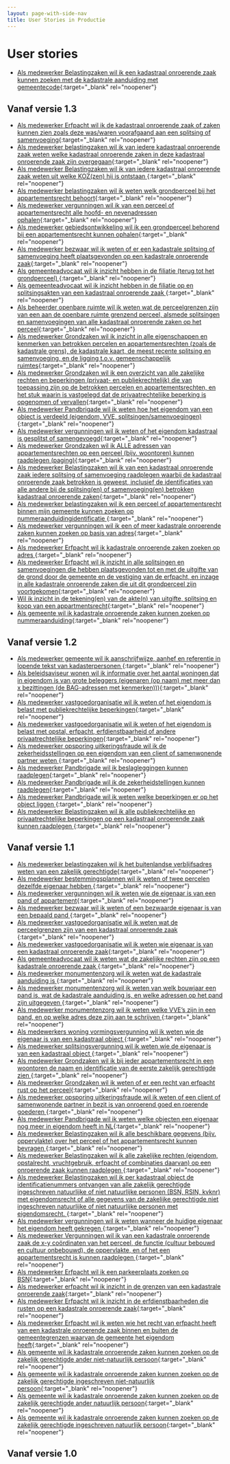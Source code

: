 ```yaml
---
layout: page-with-side-nav
title: User Stories in Productie
---
```


# User stories

- [Als medewerker Belastingzaken wil ik een kadastraal onroerende zaak kunnen zoeken met de kadastrale aanduiding met gemeentecode](https://github.com/VNG-Realisatie/Haal-Centraal-BRK-bevragen/issues/883){:target="_blank" rel="noopener"}

## Vanaf versie 1.3

- [Als medewerker Erfpacht wil ik de kadastraal onroerende zaak of zaken kunnen zien zoals deze was/waren voorafgaand aan een splitsing of samenvoeging](https://github.com/VNG-Realisatie/Haal-Centraal-BRK-bevragen/issues/832){:target="_blank" rel="noopener"}
- [Als medewerker belastingzaken wil ik van iedere kadastraal onroerende zaak weten welke kadastraal onroerende zaken in deze kadastraal onroerende zaak zijn overgegaan](https://github.com/VNG-Realisatie/Haal-Centraal-BRK-bevragen/issues/538){:target="_blank" rel="noopener"}
- [Als medewerker Belastingzaken wil ik van iedere kadastraal onroerende zaak weten uit welke KOZ(zen) hij is ontstaan ](https://github.com/VNG-Realisatie/Haal-Centraal-BRK-bevragen/issues/537){:target="_blank" rel="noopener"}
- [Als medewerker belastingzaken wil ik weten welk grondperceel bij het appartementsrecht behoort](https://github.com/VNG-Realisatie/Haal-Centraal-BRK-bevragen/issues/200){:target="_blank" rel="noopener"}
- [Als medewerker vergunningen wil ik van een perceel of appartementsrecht alle hoofd- en nevenadressen ophalen](https://github.com/VNG-Realisatie/Haal-Centraal-BRK-bevragen/issues/199){:target="_blank" rel="noopener"}
- [Als medewerker gebiedsontwikkeling wil ik een grondperceel behorend bij een appartementsrecht kunnen ophalen](https://github.com/VNG-Realisatie/Haal-Centraal-BRK-bevragen/issues/169){:target="_blank" rel="noopener"}
- [Als medewerker bezwaar wil ik weten of er een kadastrale splitsing of samenvoeging heeft plaatsgevonden op een kadastrale onroerende zaak](https://github.com/VNG-Realisatie/Haal-Centraal-BRK-bevragen/issues/141){:target="_blank" rel="noopener"}
- [Als gemeenteadvocaat wil ik inzicht hebben in de filiatie (terug tot het grondperceel) ](https://github.com/VNG-Realisatie/Haal-Centraal-BRK-bevragen/issues/129){:target="_blank" rel="noopener"}
- [Als gemeenteadvocaat wil ik inzicht hebben in de filiatie op en splitsingsakten van een kadastraal onroerende zaak  ](https://github.com/VNG-Realisatie/Haal-Centraal-BRK-bevragen/issues/128){:target="_blank" rel="noopener"}
- [Als beheerder openbare ruimte wil ik weten wat de perceelgrenzen zijn van een aan de openbare ruimte grenzend perceel, alsmede splitsingen en samenvoegingen van alle kadastraal onroerende zaken op het perceel](https://github.com/VNG-Realisatie/Haal-Centraal-BRK-bevragen/issues/115){:target="_blank" rel="noopener"}
- [Als medewerker Grondzaken wil ik inzicht in alle eigenschappen en kenmerken van betrokken percelen en appartementsrechten (zoals de kadastrale grens), de kadastrale kaart, de meest recente splitsing en samenvoeging, en de ligging t.o.v. gemeenschappelijk ruimtes](https://github.com/VNG-Realisatie/Haal-Centraal-BRK-bevragen/issues/79){:target="_blank" rel="noopener"}
- [Als medewerker Grondzaken wil ik een overzicht van alle zakelijke rechten en beperkingen (privaat- en publiekrechtelijk) die van toepassing zijn op de betrokken percelen en appartementsrechten, en het stuk waarin is vastgelegd dat de privaatrechtelijke beperking is opgenomen of vervallen](https://github.com/VNG-Realisatie/Haal-Centraal-BRK-bevragen/issues/78){:target="_blank" rel="noopener"}
- [Als medewerker Pandbrigade wil ik weten hoe het eigendom van een object is verdeeld (eigendom, VVE, splitsingen/samenvoegingen)](https://github.com/VNG-Realisatie/Haal-Centraal-BRK-bevragen/issues/69){:target="_blank" rel="noopener"}
- [Als medewerker vergunningen wil ik weten of het eigendom kadastraal is gesplitst of samengevoegd](https://github.com/VNG-Realisatie/Haal-Centraal-BRK-bevragen/issues/58){:target="_blank" rel="noopener"}
- [Als medewerker Grondzaken wil ik ALLE adressen van appartementsrechten op een perceel (bijv. woontoren) kunnen raadplegen (paging)](https://github.com/VNG-Realisatie/Haal-Centraal-BRK-bevragen/issues/49){:target="_blank" rel="noopener"}
- [Als medewerker Belastingzaken wil ik van een kadastraal onroerende zaak iedere splitsing of samenvoeging raadplegen waarbij de kadastraal onroerende zaak betrokken is geweest, inclusief de identificaties van alle andere bij de splitsing(en) of samenvoeging(en) betrokken kadastraal onroerende zaken](https://github.com/VNG-Realisatie/Haal-Centraal-BRK-bevragen/issues/42){:target="_blank" rel="noopener"}
- [Als medewerker belastingzaken wil ik  een  perceel of appartementsrecht binnen mijn gemeente kunnen zoeken op nummeraanduidingidentificatie   ](https://github.com/VNG-Realisatie/Haal-Centraal-BRK-bevragen/issues/41){:target="_blank" rel="noopener"}
- [Als medewerker vergunningen wil ik een of meer kadastrale onroerende zaken kunnen zoeken op basis van adres](https://github.com/VNG-Realisatie/Haal-Centraal-BRK-bevragen/issues/38){:target="_blank" rel="noopener"}
- [Als medewerker Erfpacht wil ik kadastrale onroerende zaken zoeken op adres ](https://github.com/VNG-Realisatie/Haal-Centraal-BRK-bevragen/issues/34){:target="_blank" rel="noopener"}
- [Als medewerker Erfpacht wil ik inzicht in alle splitsingen en samenvoegingen die hebben plaatsgevonden tot en met de uitgifte van de grond door de gemeente en de vestiging van de erfpacht, en inzage in alle kadastrale onroerende zaken die uit dit grondperceel zijn voortgekomen](https://github.com/VNG-Realisatie/Haal-Centraal-BRK-bevragen/issues/33){:target="_blank" rel="noopener"}
- [Wil ik inzicht in de tekening(en) van de akte(n) van uitgifte, splitsing en koop van een appartmentsrecht](https://github.com/VNG-Realisatie/Haal-Centraal-BRK-bevragen/issues/32){:target="_blank" rel="noopener"}
- [Als gemeente wil ik kadastrale onroerende zaken kunnen zoeken op nummeraanduiding](https://github.com/VNG-Realisatie/Haal-Centraal-BRK-bevragen/issues/7){:target="_blank" rel="noopener"}

## Vanaf versie 1.2

- [Als medewerker gemeente wil ik aanschrijfwijze, aanhef en referentie in lopende tekst van kadasterpersonen ](https://github.com/VNG-Realisatie/Haal-Centraal-BRK-bevragen/issues/375){:target="_blank" rel="noopener"}
- [Als beleidsaviseur wonen wil ik informatie over het aantal woningen dat in eigendom is van grote beleggers (eigenaren (op naam) met meer dan x bezittingen (de BAG-adressen met kenmerken)))](https://github.com/VNG-Realisatie/Haal-Centraal-BRK-bevragen/issues/170){:target="_blank" rel="noopener"}
- [Als medewerker vastgoedorganisatie wil ik weten of het eigendom is belast met publiekrechtelijke beperkingen](https://github.com/VNG-Realisatie/Haal-Centraal-BRK-bevragen/issues/133){:target="_blank" rel="noopener"}
- [Als medewerker vastgoedorganisatie wil ik weten of het eigendom is belast met opstal, erfpacht, erfdienstbaarheid of andere privaatrechtelijke beperkingen](https://github.com/VNG-Realisatie/Haal-Centraal-BRK-bevragen/issues/132){:target="_blank" rel="noopener"}
- [Als medewerker opsporing uitkeringsfraude wil ik de zekerheidsstellingen op een eigendom van een client of samenwonende partner weten ](https://github.com/VNG-Realisatie/Haal-Centraal-BRK-bevragen/issues/75){:target="_blank" rel="noopener"}
- [Als medewerker Pandbrigade wil ik beslagleggingen kunnen raadplegen](https://github.com/VNG-Realisatie/Haal-Centraal-BRK-bevragen/issues/68){:target="_blank" rel="noopener"}
- [Als medewerker Pandbrigade wil ik de zekerheidstellingen kunnen raadplegen](https://github.com/VNG-Realisatie/Haal-Centraal-BRK-bevragen/issues/67){:target="_blank" rel="noopener"}
- [Als medewerker Pandbrigade wil ik weten welke beperkingen er op het object liggen ](https://github.com/VNG-Realisatie/Haal-Centraal-BRK-bevragen/issues/66){:target="_blank" rel="noopener"}
- [Als medewerker Belastingzaken wil ik alle publiekrechtelijke en privaatrechtelijke beperkingen op een kadastraal onroerende zaak kunnen raadplegen ](https://github.com/VNG-Realisatie/Haal-Centraal-BRK-bevragen/issues/48){:target="_blank" rel="noopener"}

## Vanaf versie 1.1

- [Als medewerker belastingzaken wil ik het buitenlandse verblijfsadres weten van een zakelijk gerechtigde](https://github.com/VNG-Realisatie/Haal-Centraal-BRK-bevragen/issues/780){:target="_blank" rel="noopener"}
- [Als medewerker bestemmingsplannen wil ik weten of twee percelen dezelfde eigenaar hebben ](https://github.com/VNG-Realisatie/Haal-Centraal-BRK-bevragen/issues/162){:target="_blank" rel="noopener"}
- [Als medewerker vergunningen wil ik weten wie de eigenaar is van een pand of appartement](https://github.com/VNG-Realisatie/Haal-Centraal-BRK-bevragen/issues/158){:target="_blank" rel="noopener"}
- [Als medewerker bezwaar wil ik weten of een bezwaarde eigenaar is van een bepaald pand ](https://github.com/VNG-Realisatie/Haal-Centraal-BRK-bevragen/issues/140){:target="_blank" rel="noopener"}
- [Als medewerker vastgoedorganisatie wil ik weten wat de perceelgrenzen zijn van een kadastraal onroerende zaak ](https://github.com/VNG-Realisatie/Haal-Centraal-BRK-bevragen/issues/134){:target="_blank" rel="noopener"}
- [Als medewerker vastgoedorganisatie wil ik weten wie eigenaar is van een kadastraal onroerende zaak](https://github.com/VNG-Realisatie/Haal-Centraal-BRK-bevragen/issues/131){:target="_blank" rel="noopener"}
- [Als gemeenteadvocaat wil ik weten wat de zakelijke rechten zijn op een kadastrale onroerende zaak  ](https://github.com/VNG-Realisatie/Haal-Centraal-BRK-bevragen/issues/127){:target="_blank" rel="noopener"}
- [Als medewerker monumentenzorg wil ik weten wat de kadastrale aanduiding is ](https://github.com/VNG-Realisatie/Haal-Centraal-BRK-bevragen/issues/125){:target="_blank" rel="noopener"}
- [Als medewerker monumentenzorg wil ik weten van welk bouwjaar een pand is, wat de kadastrale aanduiding is, en welke adressen op het pand zijn uitgegeven ](https://github.com/VNG-Realisatie/Haal-Centraal-BRK-bevragen/issues/124){:target="_blank" rel="noopener"}
- [Als medewerker monumentenzorg wil ik weten welke VVE’s zijn in een  pand, en op welke adres deze zijn aan te schrijven ](https://github.com/VNG-Realisatie/Haal-Centraal-BRK-bevragen/issues/123){:target="_blank" rel="noopener"}
- [Als medewerkers woning vormingsvergunning wil ik weten wie de eigenaar is van een kadastraal object ](https://github.com/VNG-Realisatie/Haal-Centraal-BRK-bevragen/issues/120){:target="_blank" rel="noopener"}
- [Als medewerker splitsingsvergunning wil ik weten wie de eigenaar is van een kadastraal object  ](https://github.com/VNG-Realisatie/Haal-Centraal-BRK-bevragen/issues/118){:target="_blank" rel="noopener"}
- [Als medewerker Grondzaken wil ik bij ieder appartementsrecht in een woontoren de naam en identificatie van de eerste zakelijk gerechtigde zien ](https://github.com/VNG-Realisatie/Haal-Centraal-BRK-bevragen/issues/82){:target="_blank" rel="noopener"}
- [Als medewerker Grondzaken wil ik weten of er een recht van erfpacht rust op het perceel](https://github.com/VNG-Realisatie/Haal-Centraal-BRK-bevragen/issues/80){:target="_blank" rel="noopener"}
- [Als medewerker opsporing uitkeringsfraude wil ik weten of een client of samenwonende partner in bezit is van onroerend goed en roerende goederen ](https://github.com/VNG-Realisatie/Haal-Centraal-BRK-bevragen/issues/72){:target="_blank" rel="noopener"}
- [Als medewerker Pandbrigade wil ik weten welke objecten een eigenaar nog meer in eigendom heeft in NL](https://github.com/VNG-Realisatie/Haal-Centraal-BRK-bevragen/issues/61){:target="_blank" rel="noopener"}
- [Als medewerker Belastingzaken wil ik alle beschikbare gegevens (bijv. oppervlakte) over het perceel of het appartementsrecht kunnen bevragen ](https://github.com/VNG-Realisatie/Haal-Centraal-BRK-bevragen/issues/46){:target="_blank" rel="noopener"}
- [Als medewerker Belastingzaken wil ik alle zakelijke rechten (eigendom, opstalrecht, vruchtgebruik, erfpacht of combinaties daarvan) op een onroerende zaak kunnen raadplegen ](https://github.com/VNG-Realisatie/Haal-Centraal-BRK-bevragen/issues/44){:target="_blank" rel="noopener"}
- [Als medewerker Belastingzaken wil ik per kadastraal object de identificatienummers ontvangen van alle zakelijk gerechtigde ingeschreven natuurlijke of niet natuurlijke personen (BSN, RSIN, kvknr) met eigendomsrecht of alle gegevens van de zakelijke gerechtigde niet ingeschreven natuurlijke of niet natuurlijke personen met eigendomsrecht. ](https://github.com/VNG-Realisatie/Haal-Centraal-BRK-bevragen/issues/43){:target="_blank" rel="noopener"}
- [Als medewerker vergunningen wil ik weten wanneer de huidige eigenaar het eigendom heeft gekregen ](https://github.com/VNG-Realisatie/Haal-Centraal-BRK-bevragen/issues/37){:target="_blank" rel="noopener"}
- [Als medewerker Vergunningen wil ik van een kadastrale onroerende zaak de x-y coördinaten van het perceel, de functie (cultuur bebouwd en cultuur onbebouwd), de oppervlakte, en of het een appartementsrecht is kunnen raadplegen ](https://github.com/VNG-Realisatie/Haal-Centraal-BRK-bevragen/issues/36){:target="_blank" rel="noopener"}
- [Als medewerker Erfpacht wil ik een parkeerplaats zoeken op BSN](https://github.com/VNG-Realisatie/Haal-Centraal-BRK-bevragen/issues/35){:target="_blank" rel="noopener"}
- [Als medewerker erfpacht wil ik inzicht in de grenzen van een kadastrale onroerende zaak](https://github.com/VNG-Realisatie/Haal-Centraal-BRK-bevragen/issues/31){:target="_blank" rel="noopener"}
- [Als medewerker Erfpacht wil ik inzicht in de erfdienstbaarheden die rusten op een kadastrale onroerende zaak](https://github.com/VNG-Realisatie/Haal-Centraal-BRK-bevragen/issues/30){:target="_blank" rel="noopener"}
- [Als medewerker Erfpacht wil ik weten wie het recht van erfpacht heeft van een kadastrale onroerende zaak binnen en buiten de gemeentegrenzen waarvan de gemeente het eigendom heeft](https://github.com/VNG-Realisatie/Haal-Centraal-BRK-bevragen/issues/28){:target="_blank" rel="noopener"}
- [Als gemeente wil ik kadastrale onroerende zaken kunnen zoeken op de zakelijk gerechtigde ander niet-natuurlijk persoon](https://github.com/VNG-Realisatie/Haal-Centraal-BRK-bevragen/issues/6){:target="_blank" rel="noopener"}
- [Als gemeente wil ik kadastrale onroerende zaken kunnen zoeken op de zakelijk gerechtigde ingeschreven niet-natuurlijk persoon](https://github.com/VNG-Realisatie/Haal-Centraal-BRK-bevragen/issues/5){:target="_blank" rel="noopener"}
- [Als gemeente wil ik kadastrale onroerende zaken kunnen zoeken op de zakelijk gerechtigde ander natuurlijk persoon](https://github.com/VNG-Realisatie/Haal-Centraal-BRK-bevragen/issues/3){:target="_blank" rel="noopener"}
- [Als gemeente wil ik kadastrale onroerende zaken kunnen zoeken op de zakelijk gerechtigde ingeschreven natuurlijk persoon](https://github.com/VNG-Realisatie/Haal-Centraal-BRK-bevragen/issues/2){:target="_blank" rel="noopener"}

## Vanaf versie 1.0



